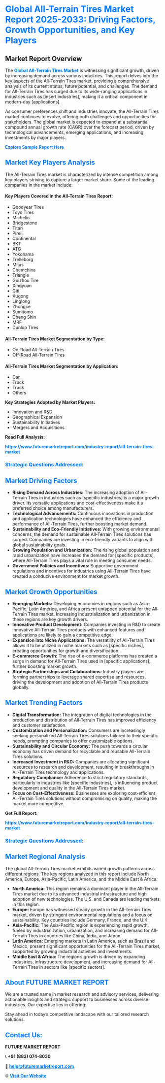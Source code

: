 <h1 style="color: #007BFF;">Global All-Terrain Tires Market Report 2025-2033: Driving Factors, Growth Opportunities, and Key Players</h1>

<section id="overview">
<h2>Market Report Overview</h2>
<p>The <a href="https://www.futuremarketreport.com/industry-report/all-terrain-tires-market" style="color: #007BFF; text-decoration: none;"><strong>Global All-Terrain Tires Market</strong></a> is witnessing significant growth, driven by increasing demand across various industries. This report delves into the key aspects of the All-Terrain Tires market, providing a comprehensive analysis of its current status, future potential, and challenges. The demand for All-Terrain Tires has surged due to its wide-ranging applications in industries such as [insert industries], making it a critical component in modern-day [applications].</p>
<p>As consumer preferences shift and industries innovate, the All-Terrain Tires market continues to evolve, offering both challenges and opportunities for stakeholders. The global market is expected to expand at a substantial compound annual growth rate (CAGR) over the forecast period, driven by technological advancements, emerging applications, and increasing investments by major players.</p>
</section>

<section id="overview">
<p><a href="https://www.futuremarketreport.com/request-sample/reportId=108696" style="color: #007BFF; text-decoration: none;"><strong>Explore Sample Report Here</strong></a></p>
</section>

<section id="key-players">
<h2 style="color: #007BFF;">Market Key Players Analysis</h2>
<p>The All-Terrain Tires market is characterized by intense competition among key players striving to capture a larger market share. Some of the leading companies in the market include:</p>
<h4>Key Players Covered in the All-Terrain Tires Report:</h4>
<ul><li>Goodyear Tires</li><li>Toyo Tires</li><li>Michelin</li><li>Bridgestone</li><li>Titan</li><li>Pirelli</li><li>Continental</li><li>BKT</li><li>ATG</li><li>Yokohama</li><li>Trelleborg</li><li>Mitas</li><li>Chemchina</li><li>Triangle</li><li>Guizhou Tire</li><li>Xingyuan</li><li>Giti</li><li>Xugong</li><li>Linglong</li><li>Zhongce</li><li>Sumitomo</li><li>Cheng Shin</li><li>MRF</li><li>Dunlop Tires</li></ul>
<h4>All-Terrain Tires Market Segmentation by Type:</h4>
<ul><li>On-Road All-Terrain Tires</li><li>Off-Road All-Terrain Tires</li></ul>

<h4>All-Terrain Tires Market Segmentation by Application:</h4>
<ul><li>Car</li><li>Truck</li><li>Truck</li><li>Others</li></ul>
<p><strong>Key Strategies Adopted by Market Players:</strong></p>
<ul>
<li>Innovation and R&D</li>
<li>Geographical Expansion</li>
<li>Sustainability Initiatives</li>
<li>Mergers and Acquisitions</li>
</ul>
</section>

<section>
<p><strong>Read Full Analysis: </strong></p><a href="https://www.futuremarketreport.com/industry-report/all-terrain-tires-market" style="color: #007BFF; text-decoration: none;"><strong>https://www.futuremarketreport.com/industry-report/all-terrain-tires-market</strong></a>
<h3 style="color: #007BFF;">Strategic Questions Addressed:</h3>
</section>

<section id="driving-factors">
<h2 style="color: #007BFF;">Market Driving Factors</h2>
<ul>
<li><strong>Rising Demand Across Industries:</strong> The increasing adoption of All-Terrain Tires in industries such as [specific industries] is a major growth driver. Its versatile applications and cost-effectiveness make it a preferred choice among manufacturers.</li>
<li><strong>Technological Advancements:</strong> Continuous innovations in production and application technologies have enhanced the efficiency and performance of All-Terrain Tires, further boosting market demand.</li>
<li><strong>Sustainability and Eco-Friendly Initiatives:</strong> With growing environmental concerns, the demand for sustainable All-Terrain Tires solutions has surged. Companies are investing in eco-friendly variants to align with global sustainability goals.</li>
<li><strong>Growing Population and Urbanization:</strong> The rising global population and rapid urbanization have increased the demand for [specific products], where All-Terrain Tires plays a vital role in meeting consumer needs.</li>
<li><strong>Government Policies and Incentives:</strong> Supportive government regulations and incentives for industries using All-Terrain Tires have created a conducive environment for market growth.</li>
</ul>
</section>

<section id="growth-opportunities">
<h2 style="color: #007BFF;">Market Growth Opportunities</h2>
<ul>
<li><strong>Emerging Markets:</strong> Developing economies in regions such as Asia-Pacific, Latin America, and Africa present untapped potential for the All-Terrain Tires market. Increasing industrialization and urbanization in these regions are key growth drivers.</li>
<li><strong>Innovative Product Development:</strong> Companies investing in R&D to create innovative All-Terrain Tires products with enhanced features and applications are likely to gain a competitive edge.</li>
<li><strong>Expansion into Niche Applications:</strong> The versatility of All-Terrain Tires allows it to be utilized in niche markets such as [specific niches], creating opportunities for growth and diversification.</li>
<li><strong>E-commerce Growth:</strong> The rise of e-commerce platforms has created a surge in demand for All-Terrain Tires used in [specific applications], further boosting market growth.</li>
<li><strong>Strategic Partnerships and Collaborations:</strong> Industry players are forming partnerships to leverage shared expertise and resources, driving the development and adoption of All-Terrain Tires products globally.</li>
</ul>
</section>

<section id="trending-factors">
<h2 style="color: #007BFF;">Market Trending Factors</h2>
<ul>
<li><strong>Digital Transformation:</strong> The integration of digital technologies in the production and distribution of All-Terrain Tires has improved efficiency and customer satisfaction.</li>
<li><strong>Customization and Personalization:</strong> Consumers are increasingly seeking personalized All-Terrain Tires solutions tailored to their specific needs, prompting companies to offer customizable options.</li>
<li><strong>Sustainability and Circular Economy:</strong> The push towards a circular economy has driven demand for recyclable and reusable All-Terrain Tires solutions.</li>
<li><strong>Increased Investment in R&D:</strong> Companies are allocating significant resources to research and development, resulting in breakthroughs in All-Terrain Tires technology and applications.</li>
<li><strong>Regulatory Compliance:</strong> Adherence to strict regulatory standards, particularly in industries like [specific industries], is influencing product development and quality in the All-Terrain Tires market.</li>
<li><strong>Focus on Cost-Effectiveness:</strong> Businesses are exploring cost-efficient All-Terrain Tires solutions without compromising on quality, making the market more competitive.</li>
</ul>
</section>

<section>
<p><strong>Get Full Report: </strong></p><a href="https://www.futuremarketreport.com/industry-report/all-terrain-tires-market" style="color: #007BFF; text-decoration: none;"><strong>https://www.futuremarketreport.com/industry-report/all-terrain-tires-market</strong></a>
<h3 style="color: #007BFF;">Strategic Questions Addressed:</h3>
</section>


<section id="regional-analysis">
<h2 style="color: #007BFF;">Market Regional Analysis</h2>
<p>The global All-Terrain Tires market exhibits varied growth patterns across different regions. The key regions analyzed in this report include North America, Europe, Asia-Pacific, Latin America, and the Middle East & Africa:</p>
<ul>
<li><strong>North America:</strong> This region remains a dominant player in the All-Terrain Tires market due to its advanced industrial infrastructure and high adoption of new technologies. The U.S. and Canada are leading markets in this region.</li>
<li><strong>Europe:</strong> Europe has witnessed steady growth in the All-Terrain Tires market, driven by stringent environmental regulations and a focus on sustainability. Key countries include Germany, France, and the U.K.</li>
<li><strong>Asia-Pacific:</strong> The Asia-Pacific region is experiencing rapid growth, fueled by industrialization, urbanization, and increasing demand for All-Terrain Tires in countries like China, India, and Japan.</li>
<li><strong>Latin America:</strong> Emerging markets in Latin America, such as Brazil and Mexico, present significant opportunities for the All-Terrain Tires market, supported by growing industrial activities and investments.</li>
<li><strong>Middle East & Africa:</strong> The region’s growth is driven by expanding industries, infrastructure development, and increasing demand for All-Terrain Tires in sectors like [specific sectors].</li>
</ul>
</section>

<footer>
<h2 style="color: #007BFF;">About FUTURE MARKET REPORT</h2>
<p>We are a trusted name in market research and advisory services, delivering actionable insights and strategic support to businesses across diverse industries. Our expertise lies in offering:</p>

<p>Stay ahead in today’s competitive landscape with our tailored research solutions.</p>

<h2 style="color: #007BFF;">Contact Us:</h2>
<p><strong>FUTURE MARKET REPORT</strong></p>
<p>📞 <strong>+91 (883) 074-8030</strong></p>
<p>📧 <strong><a href="mailto:help@futuremarketreport.com" style="color: #007BFF;">help@futuremarketreport.com</a></strong></p>
<p>🌐 <strong><a href="https://www.futuremarketreport.com/" style="color: #007BFF;">Visit Our Website</a></strong></p>
</footer>